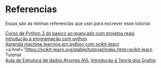 # Referencias

Essas são as minhas referencias que usei para escrever esse tutorial:

<a href="https://www.udemy.com/share/101ufc3@RX1rcCxGPYZ5arOb4Wiu1vCDG-HQETyND7SOFCYR_lc3m0KX5g9XvWCmfld8AuujOQ==/">Curso de Python 3 do basico ao avançado com projetos reais</a><br>
<a href="https://www.amazon.com.br/Introdu%C3%A7%C3%A3o-Programa%C3%A7%C3%A3o-com-Python-programa%C3%A7%C3%A3o/dp/8575228862/ref=asc_df_8575228862/?tag=googleshopp06-20&linkCode=df0&hvadid=654182091978&hvpos=&hvnetw=g&hvrand=195870788681869167&hvpone=&hvptwo=&hvqmt=&hvdev=m&hvdvcmdl=&hvlocint=&hvlocphy=1001634&hvtargid=pla-2292216075009&psc=1&mcid=c93f629b947b3397a2a755382f5f8061">introdução à programação com python</a><br>
<a href="https://www.udemy.com/share/102zWU3@vpvUee5M6e7sGjS0660qAMhs8R7-bxMMNR4uDdEktPbNS7Ku9h2mBgdEiN_zfcl02g==/">Aprenda machine learning em python com scikit-learn</a><br>
<a href="https://scikit-learn.org/stable/tutorial/index.html>scikit-learn Tutorial</a><br>
<a href="https://youtu.be/YkF76cOgtMQ?si=FWCpkOh6SeqUgGKO">Aula de Estrutura de dados Arvores AVL</a>
<a href="https://youtube.com/playlist?list=PLrVGp617x0hAm90-7zQzbRsSOnN2Vbr-I&si=LX86qgc7iO97hEU-">Introdução à Teoria dos Grafos</a><br>
